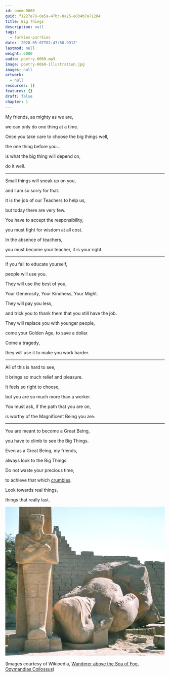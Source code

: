 ```yaml
---
id: poem-0060
guid: f1227e78-0a5a-47bc-8a25-e834b7a71284
title: Big Things
description: null
tags:
  - furkies-purrkies
date: '2020-05-07T02:47:58.991Z'
lastmod: null
weight: 6000
audio: poetry-0060.mp3
image: poetry-0060-illustration.jpg
images: null
artwork:
  - null
resources: []
features: {}
draft: false
chapter: 1
---
```


My friends, as mighty as we are,

we can only do one thing at a time.

Once you take care to choose the big things well,

the one thing before you...

is what the big thing will depend on,

do it well.

---

Small things will sneak up on you,

and I am so sorry for that.

It is the job of our Teachers to help us,

but today there are very few.

You have to accept the responsibility,

you must fight for wisdom at all cost.

In the absence of teachers,

you must become your teacher, it is your right.

---

If you fail to educate yourself,

people will use you.

They will use the best of you,

Your Generosity, Your Kindness, Your Might.

They will pay you less,

and trick you to thank them that you still have the job.

They will replace you with younger people,

come your Golden Age, to save a dollar.

Come a tragedy,

they will use it to make you work harder.

---

All of this is hard to see,

it brings so much relief and pleasure.

It feels so right to choose,

but you are so much more than a worker.

You must ask, if the path that you are on,

is worthy of the Magnificent Being you are.

---

You are meant to become a Great Being,

you have to climb to see the Big Things.

Even as a Great Being, my friends,

always look to the Big Things.

Do not waste your precious time,

to achieve that which [crumbles](https://en.wikipedia.org/wiki/Ozymandias).

Look towards real things,

things that really last.

![Ozymandias](files/poetry-0060-ozymandias.jpg)

(Images courtesy of Wikipedia, [Wanderer above the Sea of Fog](https://en.wikipedia.org/wiki/Wanderer_above_the_Sea_of_Fog), [Ozymandias Collossus](https://en.wikipedia.org/wiki/Ramesseum))
